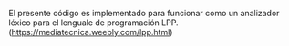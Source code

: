 El presente código es implementado para funcionar como un analizador léxico para el lenguale de programación LPP. (https://mediatecnica.weebly.com/lpp.html)
